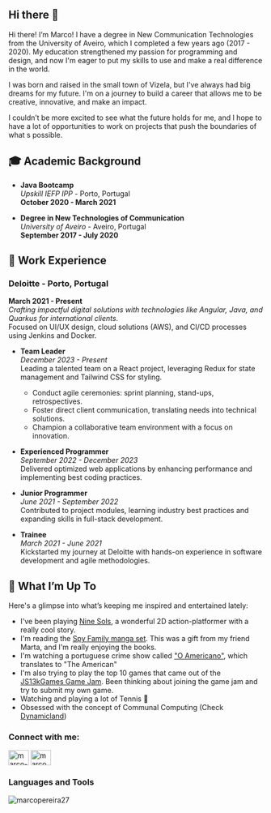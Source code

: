 ## Hi there 👋

Hi there! I’m Marco! I have a degree in New Communication Technologies from the University of
Aveiro, which I completed a few years ago (2017 - 2020). My education strengthened my passion
for programming and design, and now I'm eager to put my skills to use and make a real
difference in the world.


I was born and raised in the small town of Vizela, but I've always had big dreams for my future.
I'm on a journey to build a career that allows me to be creative, innovative, and make an impact.

I couldn’t be more excited to see what the future holds for me, and I hope to have a lot of
opportunities to work on projects that push the boundaries of what s possible.

## 🎓 Academic Background

- **Java Bootcamp**  
  _Upskill IEFP IPP_ - Porto, Portugal  
  **October 2020 - March 2021**

- **Degree in New Technologies of Communication**  
  _University of Aveiro_ - Aveiro, Portugal  
  **September 2017 - July 2020**

## 💼 Work Experience

### Deloitte - Porto, Portugal  
**March 2021 - Present**  
*Crafting impactful digital solutions with technologies like Angular, Java, and Quarkus for international clients.*  
Focused on UI/UX design, cloud solutions (AWS), and CI/CD processes using Jenkins and Docker.

- **Team Leader**  
  _December 2023 - Present_  
  Leading a talented team on a React project, leveraging Redux for state management and Tailwind CSS for styling.  
  - Conduct agile ceremonies: sprint planning, stand-ups, retrospectives.
  - Foster direct client communication, translating needs into technical solutions.
  - Champion a collaborative team environment with a focus on innovation.

- **Experienced Programmer**  
  _September 2022 - December 2023_  
  Delivered optimized web applications by enhancing performance and implementing best coding practices.

- **Junior Programmer**  
  _June 2021 - September 2022_  
  Contributed to project modules, learning industry best practices and expanding skills in full-stack development.

- **Trainee**  
  _March 2021 - June 2021_  
  Kickstarted my journey at Deloitte with hands-on experience in software development and agile methodologies.

## 🌟 What I’m Up To

Here's a glimpse into what’s keeping me inspired and entertained lately:

 - I've been playing [Nine Sols](https://store.steampowered.com/app/1809540/Nine_Sols/), a wonderful 2D action-platformer with a really cool story.
 - I'm reading the [Spy Family manga set](https://www.amazon.com/Spy-Family-Manga-Volumes-Collection/dp/B09P7RTZD6). This was a gift from my friend Marta, and I'm really enjoying the books.
 - I'm watching a portuguese crime show called ["O Americano"](https://www.imdb.com/title/tt21990710/), which translates to "The American"
 - I'm also trying to play the top 10 games that came out of the [JS13kGames Game Jam](https://js13kgames.com/2024/blog/winners-announced). Been thinking about joining the game jam and try to submit my own game.
 - Watching and playing a lot of Tennis 🎾
 - Obsessed with the concept of Communal Computing (Check [Dynamicland](https://www.dynamicland.org/))

<h3 align="left">Connect with me:</h3>
<p align="left">
<a href="https://linkedin.com/in/marco-pereira-119277189" target="blank"><img align="center" src="https://raw.githubusercontent.com/rahuldkjain/github-profile-readme-generator/master/src/images/icons/Social/linked-in-alt.svg" alt="marco-pereira-119277189" height="30" width="40" /></a>
<a href="https://www.behance.net/marcopereiradev" target="blank"><img align="center" src="https://raw.githubusercontent.com/rahuldkjain/github-profile-readme-generator/master/src/images/icons/Social/behance.svg" alt="marcopereiradev" height="30" width="40" /></a>
</p>

<h3 align="left">Languages and Tools</h3>
<p><img align="center" src="https://github-readme-stats.vercel.app/api/top-langs?username=marcopereira27&show_icons=true&locale=en&layout=compact" alt="marcopereira27" /></p>
